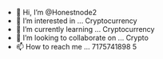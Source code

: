 - 👋 Hi, I’m @Honestnode2
- 👀 I’m interested in ... Cryptocurrency 
- 🌱 I’m currently learning ... Cryptocurrency 
- 💞️ I’m looking to collaborate on ... Crypto 
- 📫 How to reach me ...
7175741898
5
